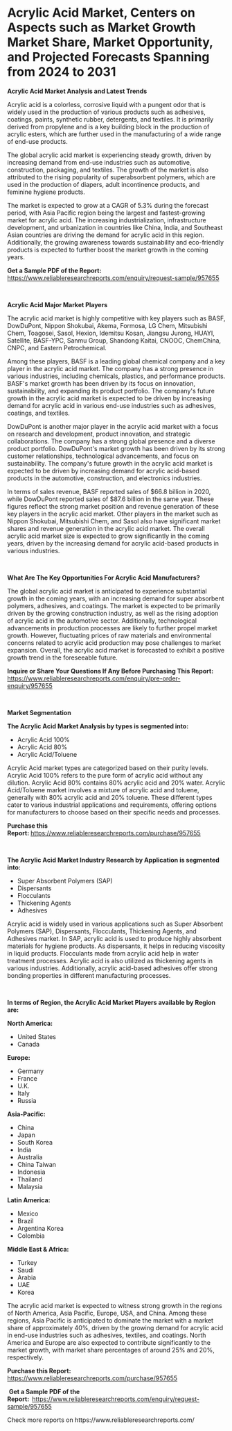 <p><h1>Acrylic Acid Market, Centers on Aspects such as Market Growth Market Share, Market Opportunity, and Projected Forecasts Spanning from 2024 to 2031</h1></p><p><strong>Acrylic Acid Market Analysis and Latest Trends</strong></p>
<p><p>Acrylic acid is a colorless, corrosive liquid with a pungent odor that is widely used in the production of various products such as adhesives, coatings, paints, synthetic rubber, detergents, and textiles. It is primarily derived from propylene and is a key building block in the production of acrylic esters, which are further used in the manufacturing of a wide range of end-use products.</p><p>The global acrylic acid market is experiencing steady growth, driven by increasing demand from end-use industries such as automotive, construction, packaging, and textiles. The growth of the market is also attributed to the rising popularity of superabsorbent polymers, which are used in the production of diapers, adult incontinence products, and feminine hygiene products.</p><p>The market is expected to grow at a CAGR of 5.3% during the forecast period, with Asia Pacific region being the largest and fastest-growing market for acrylic acid. The increasing industrialization, infrastructure development, and urbanization in countries like China, India, and Southeast Asian countries are driving the demand for acrylic acid in this region. Additionally, the growing awareness towards sustainability and eco-friendly products is expected to further boost the market growth in the coming years.</p></p>
<p><strong>Get a Sample PDF of the Report:&nbsp;</strong> <a href="https://www.reliableresearchreports.com/enquiry/request-sample/957655">https://www.reliableresearchreports.com/enquiry/request-sample/957655</a></p>
<p>&nbsp;</p>
<p><strong>Acrylic Acid Major Market Players</strong></p>
<p><p>The acrylic acid market is highly competitive with key players such as BASF, DowDuPont, Nippon Shokubai, Akema, Formosa, LG Chem, Mitsubishi Chem, Toagosei, Sasol, Hexion, Idemitsu Kosan, Jiangsu Jurong, HUAYI, Satellite, BASF-YPC, Sanmu Group, Shandong Kaitai, CNOOC, ChemChina, CNPC, and Eastern Petrochemical.</p><p>Among these players, BASF is a leading global chemical company and a key player in the acrylic acid market. The company has a strong presence in various industries, including chemicals, plastics, and performance products. BASF's market growth has been driven by its focus on innovation, sustainability, and expanding its product portfolio. The company's future growth in the acrylic acid market is expected to be driven by increasing demand for acrylic acid in various end-use industries such as adhesives, coatings, and textiles.</p><p>DowDuPont is another major player in the acrylic acid market with a focus on research and development, product innovation, and strategic collaborations. The company has a strong global presence and a diverse product portfolio. DowDuPont's market growth has been driven by its strong customer relationships, technological advancements, and focus on sustainability. The company's future growth in the acrylic acid market is expected to be driven by increasing demand for acrylic acid-based products in the automotive, construction, and electronics industries.</p><p>In terms of sales revenue, BASF reported sales of $66.8 billion in 2020, while DowDuPont reported sales of $87.6 billion in the same year. These figures reflect the strong market position and revenue generation of these key players in the acrylic acid market. Other players in the market such as Nippon Shokubai, Mitsubishi Chem, and Sasol also have significant market shares and revenue generation in the acrylic acid market. The overall acrylic acid market size is expected to grow significantly in the coming years, driven by the increasing demand for acrylic acid-based products in various industries.</p></p>
<p>&nbsp;</p>
<p><strong>What Are The Key Opportunities For Acrylic Acid Manufacturers?</strong></p>
<p><p>The global acrylic acid market is anticipated to experience substantial growth in the coming years, with an increasing demand for super absorbent polymers, adhesives, and coatings. The market is expected to be primarily driven by the growing construction industry, as well as the rising adoption of acrylic acid in the automotive sector. Additionally, technological advancements in production processes are likely to further propel market growth. However, fluctuating prices of raw materials and environmental concerns related to acrylic acid production may pose challenges to market expansion. Overall, the acrylic acid market is forecasted to exhibit a positive growth trend in the foreseeable future.</p></p>
<p><strong>Inquire or Share Your Questions If Any Before Purchasing This Report:</strong> <a href="https://www.reliableresearchreports.com/enquiry/pre-order-enquiry/957655">https://www.reliableresearchreports.com/enquiry/pre-order-enquiry/957655</a></p>
<p>&nbsp;</p>
<p><strong>Market Segmentation</strong></p>
<p><strong>The Acrylic Acid Market Analysis by types is segmented into:</strong></p>
<p><ul><li>Acrylic Acid 100%</li><li>Acrylic Acid 80%</li><li>Acrylic Acid/Toluene</li></ul></p>
<p><p>Acrylic Acid market types are categorized based on their purity levels. Acrylic Acid 100% refers to the pure form of acrylic acid without any dilution. Acrylic Acid 80% contains 80% acrylic acid and 20% water. Acrylic Acid/Toluene market involves a mixture of acrylic acid and toluene, generally with 80% acrylic acid and 20% toluene. These different types cater to various industrial applications and requirements, offering options for manufacturers to choose based on their specific needs and processes.</p></p>
<p><strong>Purchase this Report:&nbsp;</strong><a href="https://www.reliableresearchreports.com/purchase/957655">https://www.reliableresearchreports.com/purchase/957655</a></p>
<p>&nbsp;</p>
<p><strong>The Acrylic Acid Market Industry Research by Application is segmented into:</strong></p>
<p><ul><li>Super Absorbent Polymers (SAP)</li><li>Dispersants</li><li>Flocculants</li><li>Thickening Agents</li><li>Adhesives</li></ul></p>
<p><p>Acrylic acid is widely used in various applications such as Super Absorbent Polymers (SAP), Dispersants, Flocculants, Thickening Agents, and Adhesives market. In SAP, acrylic acid is used to produce highly absorbent materials for hygiene products. As dispersants, it helps in reducing viscosity in liquid products. Flocculants made from acrylic acid help in water treatment processes. Acrylic acid is also utilized as thickening agents in various industries. Additionally, acrylic acid-based adhesives offer strong bonding properties in different manufacturing processes.</p></p>
<p>&nbsp;</p>
<p><strong>In terms of Region, the Acrylic Acid Market Players available by Region are:</strong></p>
<p>
    <p> <strong> North America: </strong>
        <ul>
            <li>United States</li>
            <li>Canada</li>
        </ul>
        </p> 
    <p> <strong> Europe: </strong>
        <ul>
            <li>Germany</li>
            <li>France</li>
            <li>U.K.</li>
            <li>Italy</li>
            <li>Russia</li>
        </ul>
        </p> 
    <p> <strong> Asia-Pacific: </strong>
        <ul>
            <li>China</li>
            <li>Japan</li>
            <li>South Korea</li>
            <li>India</li>
            <li>Australia</li>
            <li>China Taiwan</li>
            <li>Indonesia</li>
            <li>Thailand</li>
            <li>Malaysia</li>
        </ul>
        </p> 
    <p> <strong> Latin America: </strong>
        <ul>
            <li>Mexico</li>
            <li>Brazil</li>
            <li>Argentina Korea</li>
            <li>Colombia</li>
        </ul>
        </p> 
    <p> <strong> Middle East & Africa: </strong>
        <ul>
            <li>Turkey</li>
            <li>Saudi</li>
            <li>Arabia</li>
            <li>UAE</li>
            <li>Korea</li>
        </ul>
    </p>
    </p>
<p><p>The acrylic acid market is expected to witness strong growth in the regions of North America, Asia Pacific, Europe, USA, and China. Among these regions, Asia Pacific is anticipated to dominate the market with a market share of approximately 40%, driven by the growing demand for acrylic acid in end-use industries such as adhesives, textiles, and coatings. North America and Europe are also expected to contribute significantly to the market growth, with market share percentages of around 25% and 20%, respectively.</p></p>
<p><strong>Purchase this Report: </strong><a href="https://www.reliableresearchreports.com/purchase/957655">https://www.reliableresearchreports.com/purchase/957655</a></p>
<p>&nbsp;<strong>Get a Sample PDF of the Report:&nbsp;&nbsp;</strong><a href="https://www.reliableresearchreports.com/enquiry/request-sample/957655">https://www.reliableresearchreports.com/enquiry/request-sample/957655</a></p>
<p><strong></strong></p>
<p>Check more reports on https://www.reliableresearchreports.com/</p>